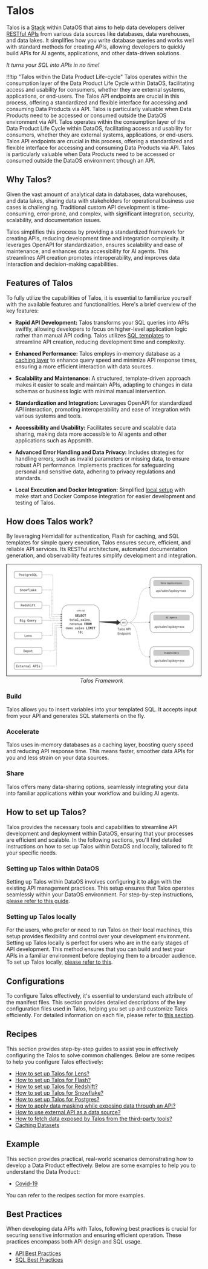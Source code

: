 # Talos

Talos is a [Stack](/resources/stacks/) within DataOS that aims to help data developers deliver [RESTful APIs](https://www.redhat.com/en/topics/api/what-is-a-rest-api) from various data sources like databases, data warehouses, and data lakes. It simplifies how you write database queries and works well with standard methods for creating APIs, allowing developers to quickly build APIs for AI agents, applications, and other data-driven solutions.

*It turns your SQL into APIs in no time!*

!!!tip "Talos within the Data Product Life-cycle"
    Talos operates within the consumption layer of the Data Product Life Cycle within DataOS, facilitating access and usability for consumers, whether they are external systems, applications, or end-users. The Talos API endpoints are crucial in this process, offering a standardized and flexible interface for accessing and consuming Data Products via API. Talos is particularly valuable when Data Products need to be accessed or consumed outside the DataOS environment via API.
    Talos operates within the consumption layer of the Data Product Life Cycle within DataOS, facilitating access and usability for consumers, whether they are external systems, applications, or end-users. Talos API endpoints are crucial in this process, offering a standardized and flexible interface for accessing and consuming Data Products via API. Talos is particularly valuable when Data Products need to be accessed or consumed outside the DataOS environment trhough an API.



## Why Talos?

Given the vast amount of analytical data in databases, data warehouses, and data lakes, sharing data with stakeholders for operational business use cases is challenging. Traditional custom API development is time-consuming, error-prone, and complex, with significant integration, security, scalability, and documentation issues.

Talos simplifies this process by providing a standardized framework for creating APIs, reducing development time and integration complexity. It leverages OpenAPI for standardization, ensures scalability and ease of maintenance, and enhances data accessibility for AI agents. This streamlines API creation promotes interoperability, and improves data interaction and decision-making capabilities.

## Features of Talos

To fully utilize the capabilities of Talos, it is essential to familiarize yourself with the available features and functionalities. Here's a brief overview of the key features:

- **Rapid API Development:** Talos transforms your SQL queries into APIs swiftly, allowing developers to focus on higher-level application logic rather than manual API coding. Talos utilizes [SQL templates](/resources/stacks/talos/set_up/) to streamline API creation, reducing development time and complexity.

- **Enhanced Performance:** Talos employs in-memory database as a [caching layer](/resources/stacks/talos/recipes/caching/) to enhance query speed and minimize API response times, ensuring a more efficient interaction with data sources.

- **Scalability and Maintenance:** A structured, template-driven approach makes it easier to scale and maintain APIs, adapting to changes in data schemas or business logic with minimal manual intervention.

- **Standardization and Integration:** Leverages OpenAPI for standardized API interaction, promoting interoperability and ease of integration with various systems and tools.

- **Accessibility and Usability:** Facilitates secure and scalable data sharing, making data more accessible to AI agents and other applications such as Appsmith.

- **Advanced Error Handling and Data Privacy:** Includes strategies for handling errors, such as invalid parameters or missing data, to ensure robust API performance. Implements practices for safeguarding personal and sensitive data, adhering to privacy regulations and standards.

- **Local Execution and Docker Integration:** Simplified [local setup](/resources/stacks/talos/local_set_up/) with make start and Docker Compose integration for easier development and testing of Talos.


## How does Talos work?

By leveraging Hemidall for authentication, Flash for caching, and SQL templates for simple query execution, Talos ensures secure, efficient, and reliable API services. Its RESTful architecture, automated documentation generation, and observability features simplify development and integration.

<center>
  <img src="/resources/stacks/talos/chart.jpg" alt="Talos" style="width:40rem; border: 1px solid black; padding: 5px;" />
  <figcaption><i>Talos Framework</i></figcaption>
</center>


### **Build**

Talos allows you to insert variables into your templated SQL. It accepts input from your API and generates SQL statements on the fly.

### **Accelerate**

Talos uses in-memory databases as a caching layer, boosting query speed and reducing API response time. This means faster, smoother data APIs for you and less strain on your data sources.

### **Share**

Talos offers many data-sharing options, seamlessly integrating your data into familiar applications within your workflow and building AI agents.

## How to set up Talos?

Talos provides the necessary tools and capabilities to streamline API development and deployment within DataOS, ensuring that your processes are efficient and scalable. In the following sections, you'll find detailed instructions on how to set up Talos within DataOS and locally, tailored to fit your specific needs.

### **Setting up Talos within DataOS**

Setting up Talos within DataOS involves configuring it to align with the existing API management practices. This setup ensures that Talos operates seamlessly within your DataOS environment. For step-by-step instructions, [please refer to this guide](/resources/stacks/talos/set_up/).

### **Setting up Talos locally**

For the users, who prefer or need to run Talos on their local machines, this setup provides flexibility and control over your development environment. Setting up Talos locally is perfect for users who are in the early stages of API development. This method ensures that you can build and test your APIs in a familiar environment before deploying them to a broader audience. To set up Talos locally, [please refer to this](/resources/stacks/talos/local_set_up/).

## Configurations
To configure Talos effectively, it's essential to understand each attribute of the manifest files. This section provides detailed descriptions of the key configuration files used in Talos, helping you set up and customize Talos efficiently. For detailed information on each file, please refer to [this section](/resources/stacks/talos/configuration/).


## Recipes

This section provides step-by-step guides to assist you in effectively configuring the Talos to solve common challenges. Below are some recipes to help you configure Talos effectively:

- [How to set up Talos for Lens?](/resources/stacks/talos/recipes/recipe1/)
- [How to set up Talos for Flash?](/resources/stacks/talos/recipes/recipe2/)
- [How to set up Talos for Redshift?](/resources/stacks/talos/recipes/recipe3/)
- [How to set up Talos for Snowflake?](/resources/stacks/talos/recipes/recipe4/)
- [How to set up Talos for Postgres?](/resources/stacks/talos/recipes/recipe5/)
- [How to apply data masking while exposing data through an API?](/resources/stacks/talos/recipes/recipe6/)
- [How to use external API as a data source?](/resources/stacks/talos/recipes/recipe7/)
- [How to fetch data exposed by Talos from the third-party tools?](/resources/stacks/talos/recipes/recipe8/)
- [Caching Datasets](/resources/stacks/talos/recipes/caching/)

## Example

This section provides practical, real-world scenarios demonstrating how to develop a Data Product effectively. Below are some examples to help you to understand the Data Product:

- [Covid-19](/resources/stacks/talos/example/)

You can refer to the recipes section for more examples.

## Best Practices

When developing data APIs with Talos, following best practices is crucial for securing sensitive information and ensuring efficient operation. These practices encompass both API design and SQL usage.

- [API Best Practices](/resources/stacks/talos/best_practices/api/)
- [SQL Best Practices](/resources/stacks/talos/best_practices/sql/)
